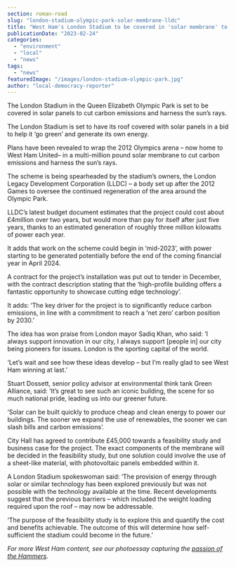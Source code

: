 ```yaml
---
section: roman-road
slug: "london-stadium-olympic-park-solar-membrane-lldc"
title: "West Ham's London Stadium to be covered in 'solar membrane' to save energy"
publicationDate: "2023-02-24"
categories: 
  - "environment"
  - "local"
  - "news"
tags: 
  - "news"
featuredImage: "/images/london-stadium-olympic-park.jpg"
author: "local-democracy-reporter"
---
```


The London Stadium in the Queen Elizabeth Olympic Park is set to be covered in solar panels to cut carbon emissions and harness the sun’s rays. 

The London Stadium is set to have its roof covered with solar panels in a bid to help it ‘go green’ and generate its own energy.

Plans have been revealed to wrap the 2012 Olympics arena – now home to West Ham United– in a multi-million pound solar membrane to cut carbon emissions and harness the sun’s rays.

The scheme is being spearheaded by the stadium’s owners, the London Legacy Development Corporation (LLDC) – a body set up after the 2012 Games to oversee the continued regeneration of the area around the Olympic Park.

LLDC’s latest budget document estimates that the project could cost about £4million over two years, but would more than pay for itself after just five years, thanks to an estimated generation of roughly three million kilowatts of power each year.

It adds that work on the scheme could begin in ‘mid-2023’, with power starting to be generated potentially before the end of the coming financial year in April 2024.

A contract for the project’s installation was put out to tender in December, with the contract description stating that the ‘high-profile building offers a fantastic opportunity to showcase cutting edge technology’.

It adds: ‘The key driver for the project is to significantly reduce carbon emissions, in line with a commitment to reach a ‘net zero’ carbon position by 2030.’

The idea has won praise from London mayor Sadiq Khan, who said: ‘I always support innovation in our city, I always support \[people in\] our city being pioneers for issues. London is the sporting capital of the world.

‘Let’s wait and see how these ideas develop – but I’m really glad to see West Ham winning at last.’

Stuart Dossett, senior policy advisor at environmental think tank Green Alliance, said: ‘It’s great to see such an iconic building, the scene for so much national pride, leading us into our greener future.

‘Solar can be built quickly to produce cheap and clean energy to power our buildings. The sooner we expand the use of renewables, the sooner we can slash bills and carbon emissions’.

City Hall has agreed to contribute £45,000 towards a feasibility study and business case for the project. The exact components of the membrane will be decided in the feasibility study, but one solution could involve the use of a sheet-like material, with photovoltaic panels embedded within it.

A London Stadium spokeswoman said: ‘The provision of energy through solar or similar technology has been explored previously but was not possible with the technology available at the time. Recent developments suggest that the previous barriers – which included the weight loading required upon the roof – may now be addressable.

‘The purpose of the feasibility study is to explore this and quantify the cost and benefits achievable. The outcome of this will determine how self-sufficient the stadium could become in the future.’

_For more West Ham content, see our photoessay capturing the [passion of the Hammers](https://romanroadlondon.com/faces-west-ham-football-jose-da-luz-photoessay/)._


